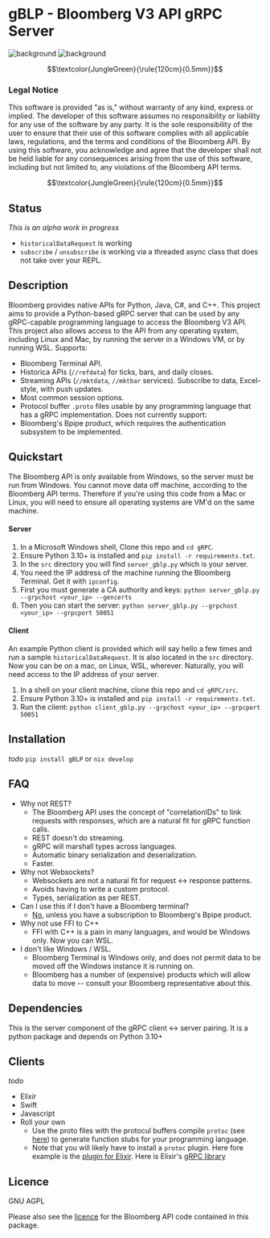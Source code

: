 # gBLP - Bloomberg V3 API gRPC Server

![background](images/finvids.gif#gh-dark-mode-only)
![background](images/finvids.gif#gh-light-mode-only)


$$\textcolor{JungleGreen}{\rule{120cm}{0.5mm}}$$
### Legal Notice
This software is provided "as is," without warranty of any kind, express or implied. The developer of this software assumes no responsibility or liability for any use of the software by any party. It is the sole responsibility of the user to ensure that their use of this software complies with all applicable laws, regulations, and the terms and conditions of the Bloomberg API. By using this software, you acknowledge and agree that the developer shall not be held liable for any consequences arising from the use of this software, including but not limited to, any violations of the Bloomberg API terms.

$$\textcolor{JungleGreen}{\rule{120cm}{0.5mm}}$$


## Status
_This is an alpha work in progress_
* `historicalDataRequest` is working
* `subscribe` / `unsubscribe` is working via a threaded async class that does not take over your REPL. 


## Description
Bloomberg provides native APIs for Python, Java, C#, and C++. This project aims to provide a Python-based gRPC server that can be used by any gRPC-capable programming language to access the Bloomberg V3 API. 
This project also allows access to the API from any operating system, including Linux and Mac, by running the server in a Windows VM, or by running WSL.
Supports:
* Bloomberg Terminal API.
* Historica APIs (`//refdata`) for ticks, bars, and daily closes. 
* Streaming APIs (`//mktdata`, `//mktbar` services). Subscribe to data, Excel-style, with push updates.  
* Most common session options. 
* Protocol buffer `.proto` files usable by any programming language that has a gRPC implementation.
Does not currently support:
* Bloomberg's Bpipe product, which requires the authentication subsystem to be implemented.

## Quickstart
The Bloomberg API is only available from Windows, so the server must be run from Windows. 
You cannot move data off machine, according to the Bloomberg API terms. Therefore if you're using this code from a Mac or Linux, you will need to ensure all operating systems are VM'd on the same machine.  

#### Server
1. In a Microsoft Windows shell, Clone this repo and `cd gRPC`. 
2. Ensure Python 3.10+ is installed and `pip install -r requirements.txt`.
3. In the `src` directory you will find `server_gblp.py` which is your server. 
4. You need the IP address of the machine running the Bloomberg Terminal. Get it with `ipconfig`.
5. First you must generate a CA authority and keys: `python server_gblp.py --grpchost <your_ip> --gencerts`
6. Then you can start the server: `python server_gblp.py --grpchost <your_ip> --grpcport 50051`

#### Client
An example Python client is provided which will say hello a few times and run a sample `historicalDataRequest`.
It is also located in the `src` directory. Now you can be on a mac, on Linux, WSL, wherever. Naturally, 
you will need access to the IP address of your server. 
1. In a shell on your client machine, clone this repo and `cd gRPC/src`. 
2. Ensure Python 3.10+ is installed and `pip install -r requirements.txt`.
3. Run the client: `python client_gblp.py --grpchost <your_ip> --grpcport 50051`



## Installation
_todo_
`pip install gBLP` or
`nix develop`


## FAQ
* Why not REST?
    * The Bloomberg API uses the concept of "correlationIDs" to link requests with responses, which are a natural fit for gRPC function calls. 
    * REST doesn't do streaming. 
    * gRPC will marshall types across languages. 
    * Automatic binary serialization and deserialization. 
    * Faster.
* Why not Websockets?
    * Websockets are not a natural fit for request <-> response patterns. 
    * Avoids having to write a custom protocol.
    * Types, serialization as per REST.
* Can I use this if I don't have a Bloomberg terminal?
    * [No](https://stackoverflow.com/a/74503768/122792), unless you have a subscription to Bloomberg's Bpipe product. 
* Why not use FFI to C++
    * FFI with C++ is a pain in many languages, and would be Windows only. Now you can WSL. 
* I don't like Windows / WSL.
    * Bloomberg Terminal is Windows only, and does not permit data to be moved off the Windows instance it is running on.
    * Bloomberg has a number of (expensive) products which will allow data to move -- consult your Bloomberg representative about this. 
 


## Dependencies
This is the server component of the gRPC client <-> server pairing. It is a python package and depends on Python 3.10+

## Clients
_todo_
* Elixir
* Swift
* Javascript
* Roll your own
    * Use the proto files with the protocul buffers compile `protoc` (see [here](https://grpc.io/docs/protoc-installation/)) to generate function stubs for your programming language.
    * Note that you will likely have to install a `protoc` plugin. Here fore example is the [plugin for Elixir](https://github.com/brexhq/protobuf-elixir). Here is Elixir's [gRPC library](https://github.com/elixir-grpc/grpc)

## Licence
GNU AGPL

Please also see the [licence](https://github.com/vegabook/gBLP/blob/main/src/bbg_copyright.txt) for the Bloomberg API code contained in this package. 

 

